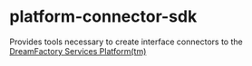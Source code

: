 platform-connector-sdk
==========================

Provides tools necessary to create interface connectors to the [DreamFactory Services Platform(tm)](//github.com/dreamfactorysoftware/dsp-core)
